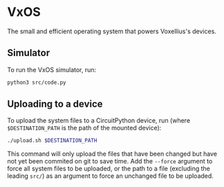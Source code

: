 # VxOS
The small and efficient operating system that powers Voxellius's devices.

## Simulator
To run the VxOS simulator, run:

```bash
python3 src/code.py
```

## Uploading to a device
To upload the system files to a CircuitPython device, run (where `$DESTINATION_PATH` is the path of the mounted device):

```bash
./upload.sh $DESTINATION_PATH
```

This command will only upload the files that have been changed but have not yet been commited on git to save time. Add the `--force` argument to force all system files to be uploaded, or the path to a file (excluding the leading `src/`) as an argument to force an unchanged file to be uploaded.